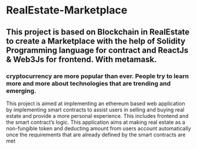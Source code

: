 # RealEstate-Marketplace

## This project is based on Blockchain in RealEstate  to create a Marketplace  with the help of Solidity Programming language for contract and ReactJs &amp; Web3Js for frontend. With metamask.

### cryptocurrency are more popular than ever. People try to learn more and more about technologies that are trending and emerging. 
This project is aimed at implementing an ethereum based web application by implementing smart contracts to assist users in 
selling and buying real estate and provide a more personal experience. This includes frontend and the smart contract’s logic. This 
application aims at making real estate as a non-fungible token and deducting amount from users account automatically once the 
requirements that are already defined by the smart contracts are met
